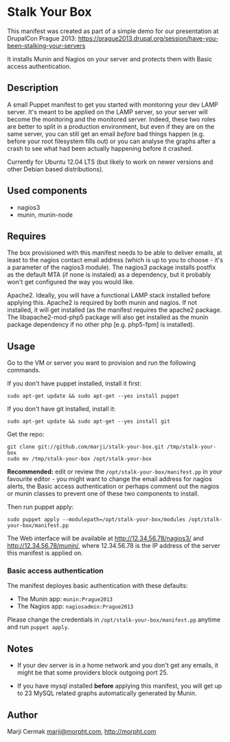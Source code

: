 # Stalk Your Box

This manifest was created as part of a simple demo for our presentation at DrupalCon Prague 2013:
  https://prague2013.drupal.org/session/have-you-been-stalking-your-servers

It installs Munin and Nagios on your server and protects them with Basic access authentication.

## Description
A small Puppet manifest to get you started with monitoring your dev LAMP server.
It's meant to be applied on the LAMP server, so your server will become the monitoring and the monitored server.
Indeed, these two roles are better to split in a production environment, but even if they are on the same server, you can still get an email *before* bad things happen (e.g. before your root filesystem fills out) or you can analyse the graphs after a crash to see what had been actually happening before it crashed.

Currently for Ubuntu 12.04 LTS (but likely to work on newer versions and other Debian based distributions).

## Used components
-    nagios3
-    munin, munin-node

## Requires
The box provisioned with this manifest needs to be able to deliver emails, at least to the nagios contact email address
(which is up to you to choose - it's a parameter of the nagios3 module).
The nagios3 package installs postfix as the default MTA (if none is instaled) as a dependency, but it probably won't get configured the way you would like. 

Apache2. Ideally, you will have a functional LAMP stack installed before applying this. Apache2 is required by both munin and nagios.
If not installed, it will get installed (as the manifest requires the apache2 package. The libapache2-mod-php5 package will also get installed as the munin package dependency if no other php [e.g. php5-fpm] is installed).


## Usage
Go to the VM or server you want to provision and run the following commands.

If you don't have puppet installed, install it first:
```
sudo apt-get update && sudo apt-get --yes install puppet
```

If you don't have git installed, install it:
```
sudo apt-get update && sudo apt-get --yes install git
```

Get the repo: 
```
git clone git://github.com/marji/stalk-your-box.git /tmp/stalk-your-box
sudo mv /tmp/stalk-your-box /opt/stalk-your-box
```
**Recommended:** edit or review the `/opt/stalk-your-box/manifest.pp` in your favourite editor - you might want to change the email address for nagios alerts, the Basic access authentication or perhaps comment out the nagios or munin classes to prevent one of these two components to install.

Then run puppet apply:  
```
sudo puppet apply --modulepath=/opt/stalk-your-box/modules /opt/stalk-your-box/manifest.pp
```

The Web interface will be available at http://12.34.56.78/nagios3/ and http://12.34.56.78/munin/, where 12.34.56.78 is the IP address of the server this manifest is applied on. 

### Basic access authentication
The manifest deployes basic authentication with these defaults:
-   The Munin app:  `munin:Prague2013`
-   The Nagios app: `nagiosadmin:Prague2013`

Please change the credentials in `/opt/stalk-your-box/manifest.pp` anytime and run `puppet apply`.

## Notes
-   If your dev server is in a home network and you don't get any emails, it might be that some providers block outgoing port 25.

-   If you have mysql installed **before** applying this manifest, you will get up to 23 MySQL related graphs automatically generated by Munin.


## Author
Marji Cermak <marji@morpht.com>, http://morpht.com
